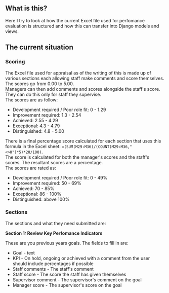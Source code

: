 ## What is this?
Here I try to look at how the current Excel file used for perfomance evaluation is structured and how this can transfer into Django models and views.

## The current situation
### Scoring
The Excel file used for appraisal as of the writing of this is made up of various sections each allowing staff make comments and score themselves. The scores go from 0.00 to 5.00.    
Managers can then add comments and scores alongside the staff's score. They can do this only for staff they supervise.    
The scores are as follow:
* Development required / Poor role fit: 0 - 1.29
* Improvement required: 1.3 - 2.54
* Achieved: 2.55 - 4.29
* Exceptional: 4.3 - 4.79
* Distinguished: 4.8 - 5.00    

There is a final percentage score calculated for each section that uses this formula in the Excel sheet: `=(SUM(M29:M36)/(COUNT(M29:M36,"<>0")*5)*20/100)`.    
The score is calculated for both the manager's scores and the staff's scores. The resultant scores are a percentage.    
The scores are rated as:
* Development required / Poor role fit: 0 - 49%
* Improvement required: 50 - 69%
* Achieved: 70 - 85%
* Exceptional: 86 - 100%
* Distinguished: above 100%

### Sections
The sections and what they need submitted are:

**Section 1: Review Key Perfomance Indicators**

These are you previous years goals. The fields to fill in are:
* Goal - text
* KPI - On hold, ongoing or achieved with a comment from the user should include percentages if possible
* Staff comments - The staff's comment
* Staff score - The score the staff has given themselves
* Supervisor comment - The supervisor's comment on the goal
* Manager score - The supervisor's score on the goal

